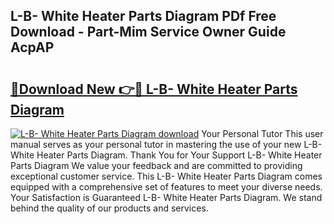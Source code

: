 ## L-B- White Heater Parts Diagram PDf Free Download - Part-Mim Service Owner Guide AcpAP

# <h2><a href="http://dfqksga.blite.top/?on=L-B-+White+Heater+Parts+Diagram">🔗Download New 👉🔴 L-B- White Heater Parts Diagram</a></h2>

[![L-B- White Heater Parts Diagram download](https://i.imgur.com/lujVjoI.png)](http://dfqksga.blite.top/?on=L-B-+White+Heater+Parts+Diagram)
Your Personal Tutor This user manual serves as your personal tutor in mastering the use of your new L-B- White Heater Parts Diagram. Thank You for Your Support L-B- White Heater Parts Diagram We value your feedback and are committed to providing exceptional customer service. This L-B- White Heater Parts Diagram comes equipped with a comprehensive set of features to meet your diverse needs. Your Satisfaction is Guaranteed L-B- White Heater Parts Diagram. We stand behind the quality of our products and services.
